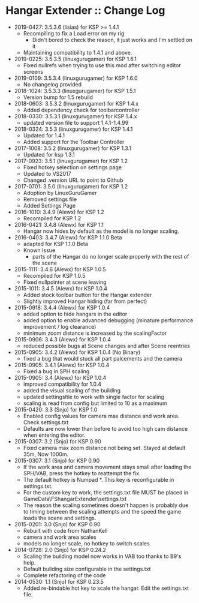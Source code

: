 # Hangar Extender :: Change Log

* 2019-0427: 3.5.3.6 (lisias) for KSP >= 1.4.1
	+ Recompiling to fix a Load error on my rig
		- Didn't bored to check the reason, it just works and I'm settled on it 
	+ Maintaining compatibility to 1.4.1 and above.
* 2019-0225: 3.5.3.5 (linuxgurugamer) for KSP 1.6.1
	+ Fixed nullrefs when trying to use this mod after switching editor screens
* 2019-0109: 3.5.3.4 (linuxgurugamer) for KSP 1.6.0
	+ No changelog provided
* 2018-1024: 3.5.3.3 (linuxgurugamer) for KSP 1.5.1
	+ Version bump for 1.5 rebuild
* 2018-0603: 3.5.3.2 (linuxgurugamer) for KSP 1.4.x
	+ Added dependency check for toolbarcontroller
* 2018-0330: 3.5.3.1 (linuxgurugamer) for KSP 1.4.x
	+ updated version file to support 1.4.1-1.4.99
* 2018-0324: 3.5.3 (linuxgurugamer) for KSP 1.4.1
	+ Updated for 1.4.1
	+ Added support for the Toolbar Controller
* 2017-1008: 3.5.2 (linuxgurugamer) for KSP 1.3.1
	+ Updated for ksp 1.3.1
* 2017-0923: 3.5.1 (linuxgurugamer) for KSP 1.2
	+ Fixed hotkey selection on settings page
	+ Updated to VS2017
	+ Changed .version URL to point to Github
* 2017-0701: 3.5.0 (linuxgurugamer) for KSP 1.2
	+ Adoption by LinuxGuruGamer
	+ Removed settings file
	+ Added Settings Page
* 2016-1010: 3.4.9 (Alewx) for KSP 1.2
	+ Recompiled for KSP 1.2
* 2016-0421: 3.4.8 (Alewx) for KSP 1.1
	+ Hangar now hides by default as the model is no longer scaling. 
* 2016-0403: 3.4.7 (Alewx) for KSP 1.1.0 Beta
	+ adapted for KSP 1.1.0 Beta
	+ Known Issue
		- parts of the Hangar do no longer scale properly with the rest of the scene
* 2015-1111: 3.4.6 (Alewx) for KSP 1.0.5
	+ Recompiled for KSP 1.0.5
	+ Fixed nullpointer at scene leaving
* 2015-1011: 3.4.5 (Alewx) for KSP 1.0.4
	+ Added stock toolbar button for the Hangar extender
	+ Slightly improved Hangar hiding (far from perfect)
* 2015-0918: 3.4.4 (Alewx) for KSP 1.0.4
	+ added option to hide hangars in the editor
	+ added option to enable advanced debugging (minature performance improvement / log clearance)
	+ minimum zoom distance is increased by the scalingFactor 
* 2015-0906: 3.4.3 (Alewx) for KSP 1.0.4
	+ reduced possible bugs at Scene changes and after Scene reentries 
* 2015-0905: 3.4.2 (Alewx) for KSP 1.0.4 (No Binary)
	+ fixed a bug that would stuck all part palcements and the camera
* 2015-0905: 3.4.1 (Alewx) for KSP 1.0.4
	+ Fixed a bug in SPH scaling 
* 2015-0905: 3.4 (Alewx) for KSP 1.0.4
	+ improved compatibility for 1.0.4
	+ added the visual scaling of the building
	+ updated settingsfile to work with single factor for scaling
	+ scaling is read from config but limited to 10 as a maximum 
* 2015-0420: 3.3 (Snjo) for KSP 1.0
	+ Enabled config values for camera max distance and work area. Check settings.txt
	+ Defaults are now lower than before to avoid too high cam distance when entering the editor.
* 2015-0307: 3.2 (Snjo) for KSP 0.90
	+ Fixed camera max zoom distance not being set. Stayed at default 35m, Now 1000m.
* 2015-0307: 3.1 (Snjo) for KSP 0.90
	+ If the work area and camera movement stays small after loading the SPH/VAB, press the hotkey to reattempt the fix.
	+ The default hotkey is Numpad *. This key is reconfigurable in settings.txt.
	+ For the custom key to work, the settings.txt file MUST be placed in GameData\FShangarExtender\settings.txt
	+ The reason the scaling sometimes doesn't happen is probably due to timing between the scaling attempts and the speed the game loads the scene and settings.
* 2015-0201: 3.0 (Snjo) for KSP 0.90
	+ Rebuilt with code from NathanKell
	+ camera and work area scales
	+ models no longer scale, no hotkey to switch scales
* 2014-0728: 2.0 (Snjo) for KSP 0.24.2
	+ Scaling the building model now works in VAB too thanks to B9's help.
	+ Default building size configurable in the settings.txt
	+ Complete refactoring of the code 
* 2014-0530: 1.1 (Snjo) for KSP 0.23.5
	+ Added re-bindable hot key to scale the hangar. Edit the settings.txt file.
